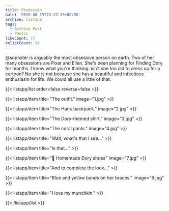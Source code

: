 ```yaml
---
title: Obsession
date: '2016-06-19T20:17:33+00:00'
archive: listapp
tags: 
  - Archive Post
  - Photos
likeCount: 77
relistCount: 13
---
```


@sophster is arguably the most obsessive person on earth. Two of her many obsessions are Pixar and Ellen. She's been planning for Finding Dory for months. I know what you're thinking: isn't she too old to dress up for a cartoon? No she is not because she has a beautiful and infectious enthusiasm for life. We could all use a little of that.

<!--more-->

{{< listapp/list order=false reverse=false >}}

   {{< listapp/item title="The outfit."
      image="1.jpg" >}}

   {{< listapp/item title="The Hank backpack."
      image="2.jpg" >}}

   {{< listapp/item title="The Dory-themed shirt."
      image="3.jpg" >}}

   {{< listapp/item title="The coral pants."
      image="4.jpg" >}}

   {{< listapp/item title="Wait, what's that I see..." >}}

   {{< listapp/item title="Is that..." >}}

   {{< listapp/item title="🐠 Homemade Dory shoes"
      image="7.jpg" >}}

   {{< listapp/item title="And to complete the look..." >}}

   {{< listapp/item title="Blue and yellow bands on her braces."
      image="9.jpg" >}}

   {{< listapp/item title="I love my munchkin." >}}

{{< /listapp/list >}}
